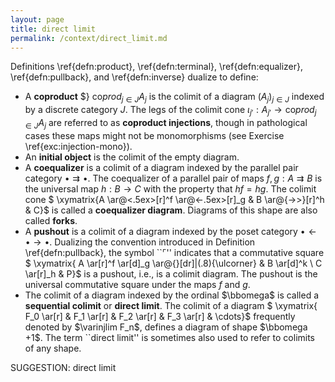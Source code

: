 ```yaml
---
layout: page
title: direct limit
permalink: /context/direct_limit.md
---
```


Definitions \ref{defn:product}, \ref{defn:terminal}, \ref{defn:equalizer}, \ref{defn:pullback}, and \ref{defn:inverse} dualize to define:

-  A  **coproduct** $} $\mathrm{co}prod_{j \in J} A_j$ is the colimit of a diagram $(A_j)_{j \in J}$ indexed by a discrete category $J$. The legs of the colimit cone $\iota_{j'} : A_{j'} \to \mathrm{co}prod_{j \in J} A_j$ are referred to as **coproduct injections**, though in pathological cases these maps might not be monomorphisms (see Exercise \ref{exc:injection-mono}).
-  An **initial object** is the colimit of the empty diagram.
-  A  **coequalizer** is a colimit of a diagram indexed by the parallel pair category $\bullet\rightrightarrows \bullet$. The coequalizer of a parallel pair of maps $f,g : A \rightrightarrows B$ is the universal map $h : B \to C$ with the property that $hf = hg$.  The colimit cone
$ \xymatrix{A \ar@<.5ex>[r]^f \ar@<-.5ex>[r]_g & B \ar@{->>}[r]^h & C}$ is called a **coequalizer diagram**. Diagrams of this shape are also called **forks**.
-  A **pushout** is a colimit of a diagram indexed by  the poset category $\bullet \leftarrow \bullet \to \bullet$.  Dualizing the convention introduced in Definition \ref{defn:pullback}, the symbol ``$\ulcorner$'' indicates that a commutative square
$ \xymatrix{ A \ar[r]^f \ar[d]_g \ar@{}[dr]|(.8){\ulcorner} & B \ar[d]^k \\ C \ar[r]_h & P}$ is a pushout,  i.e., is a colimit diagram. The pushout is the universal commutative square under the maps $f$ and $g$.
-  The colimit of a diagram indexed by the ordinal $\bbomega$ is called a **sequential colimit** or **direct limit**. The colimit of a diagram
$ \xymatrix{ F_0 \ar[r] & F_1 \ar[r] & F_2 \ar[r] & F_3 \ar[r] & \cdots}$ frequently denoted by $\varinjlim F_n$, defines a diagram of shape $\bbomega +1$. The term ``direct limit'' is sometimes also used to refer to colimits of any shape.



SUGGESTION: direct limit
